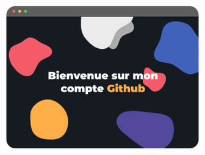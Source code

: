 <p align="center">
  <a href="www.heinezo.github.io" target="_blank"><img src="welcome.png"></a>
 </p>
